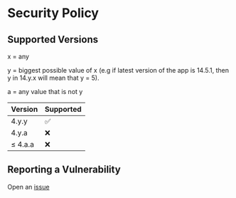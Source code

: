 # Security Policy

## Supported Versions


x = any

y = biggest possible value of x (e.g if latest version of the app is 14.5.1, then y in 14.y.x will mean that y = 5).

a = any value that is not y

| Version | Supported          |
| ------- | ------------------ |
| 4.y.y   | :white_check_mark: |
| 4.y.a   | :x:                |
| ≤ 4.a.a | :x:                |

## Reporting a Vulnerability

Open an [issue](https://github.com/mrquantumoff/MinecraftModpackManager/issues)
